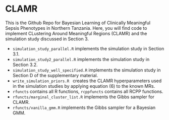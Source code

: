 # CLAMR
This is the Github Repo for Bayesian Learning of Clinically Meaningful Sepsis Phenotypes in Northern Tanzania. Here, you will find code to implement CLustering Around Meaningful Regions (CLAMR) and the simulation study discussed in Section 3.

* ```simulation_study_parallel.R``` implements the simulation study in Section 3.1.
* ```simulation_study2_parallel.R``` implements the simulation study in Section 3.2.
* ```simulation_study_well_specified.R``` implements the simulation study in Section D of the supplementary material.
* ```write_simulation_priors.R ``` creates the CLAMR hyperparameters used in the simulation studies by applying equation (6) to the known MRs.
* ```rfuncts``` contains all R functions, ```rcppfuncts``` contains all RCPP functions.
* ```rfuncts/marginal_cluster_list.R``` implements the Gibbs sampler for CLAMR.
* ```rfuncts/vanilla_gmm.R``` implements the Gibbs sampler for a Bayesian GMM.
